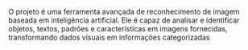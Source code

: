O projeto é uma ferramenta avançada de reconhecimento de imagem baseada em inteligência artificial. 
Ele é capaz de analisar e identificar objetos, textos, padrões e características em imagens fornecidas, transformando dados visuais em informações categorizadas
